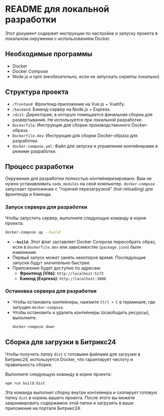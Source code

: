 # README для локальной разработки

Этот документ содержит инструкции по настройке и запуску проекта в локальном окружении с использованием Docker.

## Необходимые программы

- Docker
- Docker Compose
- Node.js и npm (необязательно, если не запускать скрипты локально)

## Структура проекта

- `/frontend`: Фронтенд-приложение на Vue.js + Vuetify.
- `/backend`: Бэкенд-сервер на Node.js + Express.
- `/dist`: Директория, в которую помещается финальная сборка для развертывания. Не используется при локальной разработке.
- `Dockerfile`: Инструкция для сборки производственного Docker-образа.
- `Dockerfile.dev`: Инструкция для сборки Docker-образа для разработки.
- `docker-compose.yml`: Файл для запуска и управления контейнерами в режиме разработки.

## Процесс разработки

Окружение для разработки полностью контейнеризировано. Вам не нужно устанавливать `node_modules` на свой компьютер. `docker-compose` запускает приложение с "горячей перезагрузкой" (hot-reloading) для фронтенда и бэкенда.

### Запуск сервера для разработки

Чтобы запустить сервер, выполните следующую команду в корне проекта:

```bash
docker-compose up --build
```

- **`--build`**: Этот флаг заставляет Docker Compose пересобрать образ, если в `Dockerfile.dev` или зависимостях (`package.json`) были изменения.
- Первый запуск может занять некоторое время. Последующие запуски будут значительно быстрее.
- Приложение будет доступно по адресам:
  - **Фронтенд (Vite)**: `http://localhost:5173`
  - **Бэкенд (Express)**: `http://localhost:3000`

### Остановка сервера для разработки

- Чтобы остановить контейнеры, нажмите `Ctrl + C` в терминале, где запущен `docker-compose`.
- Чтобы остановить и удалить контейнеры (освободить ресурсы), выполните:
  ```bash
  docker-compose down
  ```

## Сборка для загрузки в Битрикс24

Чтобы получить папку `dist` с готовыми файлами для загрузки в Битрикс24, используется Docker, что гарантирует чистоту и правильность сборки.

Выполните следующую команду в корне проекта:

```bash
npm run build:dist
```

Эта команда выполнит сборку внутри контейнера и скопирует готовую папку `dist` в корень вашего проекта. После этого вы можете заархивировать содержимое этой папки и загрузить в ваше приложение на портале Битрикс24.
